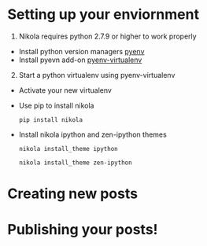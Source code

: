 # Setting up your enviornment

1. Nikola requires python 2.7.9 or higher to work properly

  * Install python version managers [pyenv](https://github.com/yyuu/pyenv)
  * Install pyevn add-on [pyenv-virtualenv](https://github.com/yyuu/pyenv-virtualenv)
2. Start a python virtualenv using pyenv-virtualenv

  * Activate your new virtualenv
  * Use pip to install nikola
    
    `pip install nikola`

  * Install nikola ipython and zen-ipython themes

    `nikola install_theme ipython`

    `nikola install_theme zen-ipython`


# Creating new posts



# Publishing your posts!